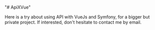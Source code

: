 "# ApiXVue" 

Here is a try about using API with VueJs and Symfony, for a bigger but private project. If interested, don't hesitate to contact me by email.
